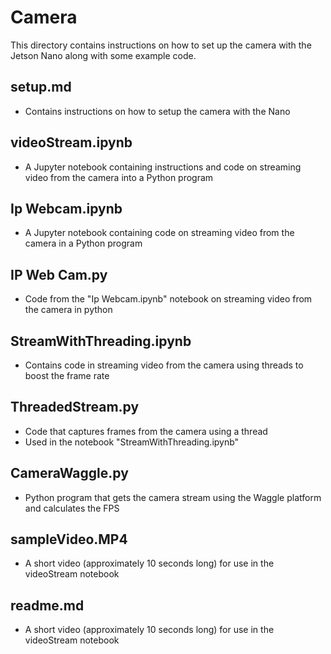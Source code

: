 <h1>Camera</h1>

This directory contains instructions on how to set up the camera with the Jetson Nano along with some example code.

<h2>setup.md</h2>

* Contains instructions on how to setup the camera with the Nano

<h2>videoStream.ipynb</h2>

* A Jupyter notebook containing instructions and code on streaming video from the camera into a Python program

<h2>Ip Webcam.ipynb</h2>

* A Jupyter notebook containing code on streaming video from the camera in a Python program

<h2>IP Web Cam.py</h2>

* Code from the "Ip Webcam.ipynb" notebook on streaming video from the camera in python

<h2>StreamWithThreading.ipynb</h2>

* Contains code in streaming video from the camera using threads to boost the frame rate

<h2>ThreadedStream.py</h2>

* Code that captures frames from the camera using a thread
* Used in the notebook "StreamWithThreading.ipynb"

<h2>CameraWaggle.py</h2>

* Python program that gets the camera stream using the Waggle platform and calculates the FPS

<h2>sampleVideo.MP4</h2>

* A short video (approximately 10 seconds long) for use in the videoStream notebook

<h2>readme.md</h2>

* A short video (approximately 10 seconds long) for use in the videoStream notebook

